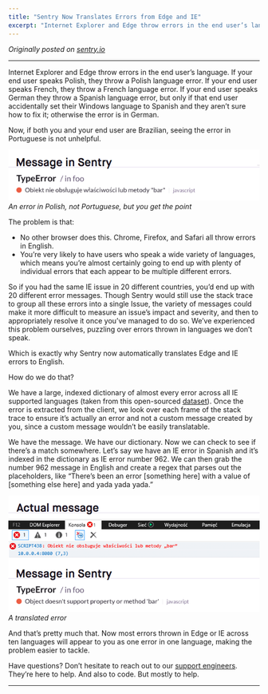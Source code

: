 ```yaml
---
title: "Sentry Now Translates Errors from Edge and IE"
excerpt: "Internet Explorer and Edge throw errors in the end user’s language. If your end user speaks Polish, they throw a Polish language error. If your end user speaks French, they throw a French language error. If your end user speaks German they throw a Spanish language error, but only if that end user accidentally set their Windows language to Spanish and they aren’t sure how to fix it; otherwise the error is in German."
---
```


_Originally posted on [sentry.io](https://blog.sentry.io/2018/02/28/internet-explorer-translations/)_

---

Internet Explorer and Edge throw errors in the end user’s language. If your end user speaks Polish, they throw a Polish language error. If your end user speaks French, they throw a French language error. If your end user speaks German they throw a Spanish language error, but only if that end user accidentally set their Windows language to Spanish and they aren’t sure how to fix it; otherwise the error is in German.

Now, if both you and your end user are Brazilian, seeing the error in Portuguese is not unhelpful.

![Selenium Graph](/assets/images/blog/polish-error.png)
_An error in Polish, not Portuguese, but you get the point_

The problem is that:

* No other browser does this. Chrome, Firefox, and Safari all throw errors in English.
* You’re very likely to have users who speak a wide variety of languages, which means you’re almost certainly going to end up with plenty of individual errors that each appear to be multiple different errors.

So if you had the same IE issue in 20 different countries, you’d end up with 20 different error messages. Though Sentry would still use the stack trace to group all these errors into a single Issue, the variety of messages could make it more difficult to measure an issue’s impact and severity, and then to appropriately resolve it once you’ve managed to do so. We’ve experienced this problem ourselves, puzzling over errors thrown in languages we don’t speak.

Which is exactly why Sentry now automatically translates Edge and IE errors to English.

How do we do that?

We have a large, indexed dictionary of almost every error across all IE supported languages (taken from this open-sourced [dataset](https://github.com/errorception/ie-error-languages)). Once the error is extracted from the client, we look over each frame of the stack trace to ensure it’s actually an error and not a custom message created by you, since a custom message wouldn’t be easily translatable.

We have the message. We have our dictionary. Now we can check to see if there’s a match somewhere. Let’s say we have an IE error in Spanish and it’s indexed in the dictionary as IE error number 962. We can then grab the number 962 message in English and create a regex that parses out the placeholders, like “There’s been an error [something here] with a value of [something else here] and yada yada yada.”

![Translated Error](/assets/images/blog/translated-error.png)
_A translated error_

And that’s pretty much that. Now most errors thrown in Edge or IE across ten languages will appear to you as one error in one language, making the problem easier to tackle.

Have questions? Don’t hesitate to reach out to our [support engineers](https://sentry.io/contact/support/). They’re here to help. And also to code. But mostly to help.

---